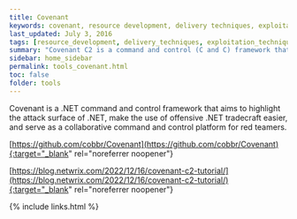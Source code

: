 ```yaml
---
title: Covenant
keywords: covenant, resource development, delivery techniques, exploitation techniques, defense evasion techniques, c2 techniques, execution techniques
last_updated: July 3, 2016
tags: [resource_development, delivery_techniques, exploitation_techniques, defense_evasion, c2_techniques, execution_techniques] 
summary: "Covenant C2 is a command and control (C and C) framework that makes it easy to exploit web applications and their supporting network environments"
sidebar: home_sidebar
permalink: tools_covenant.html
toc: false
folder: tools
---
```


Covenant is a .NET command and control framework that aims to highlight the attack surface of .NET, make the use of offensive .NET tradecraft easier, and serve as a collaborative command and control platform for red teamers.

[https://github.com/cobbr/Covenant](https://github.com/cobbr/Covenant){:target="_blank" rel="noreferrer noopener"}

[https://blog.netwrix.com/2022/12/16/covenant-c2-tutorial/](https://blog.netwrix.com/2022/12/16/covenant-c2-tutorial/){:target="_blank" rel="noreferrer noopener"}


{% include links.html %}

